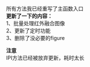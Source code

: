 所有方法我已经重写了主函数入口    
**更新了一下的内容：**    
1、批量处理红外融合图像   
2、更新了定时功能    
3、删除了没必要的figure    

**注意**   
IPI方法已经被放弃更新，耗时太长
